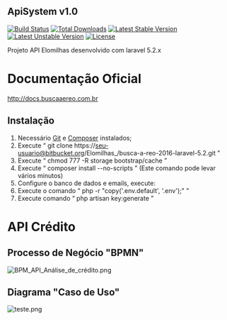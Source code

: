 ## ApiSystem v1.0

[![Build Status](https://travis-ci.org/laravel/framework.svg)](https://travis-ci.org/laravel/framework)
[![Total Downloads](https://poser.pugx.org/laravel/framework/d/total.svg)](https://packagist.org/packages/laravel/framework)
[![Latest Stable Version](https://poser.pugx.org/laravel/framework/v/stable.svg)](https://packagist.org/packages/laravel/framework)
[![Latest Unstable Version](https://poser.pugx.org/laravel/framework/v/unstable.svg)](https://packagist.org/packages/laravel/framework)
[![License](https://poser.pugx.org/laravel/framework/license.svg)](https://packagist.org/packages/laravel/framework)

Projeto API Elomilhas desenvolvido com laravel 5.2.x

# Documentação Oficial

http://docs.buscaaereo.com.br

## Instalação
1. Necessário [Git](https://git-scm.com/downloads) e [Composer](https://getcomposer.org/download/) instalados;
2. Execute “ git clone https://seu-usuario@bitbucket.org/Elomilhas_/busca-a-reo-2016-laravel-5.2.git ”
3. Execute “ chmod 777 -R storage bootstrap/cache ”
4. Execute “ composer install --no-scripts ” (Este comando pode levar vários minutos)
5. Configure o banco de dados e emails, execute:
6. Execute o comando “ php -r "copy('.env.default', '.env');" ” 
7. Execute comando “ php artisan key:generate ”

# API Crédito

## Processo de Negócio "BPMN"
![BPM_API_Análise_de_crédito.png](https://bitbucket.org/repo/Mpyaq5/images/4080196166-BPM_API_An%C3%A1lise_de_cr%C3%A9dito.png)

## Diagrama "Caso de Uso" 

![teste.png](https://bitbucket.org/repo/Mpyaq5/images/1347075238-teste.png)